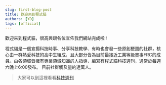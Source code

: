 ```yaml
---
slug: first-blog-post
title: 歡迎來到程式貓
authors: [YD]
tags: [official]
---
```


歡迎來到程式貓，很高興跟各位宣佈我們網站完成啦！

程式貓是一個宣揚科技時事、分享科技教學、有時也會發一些原創梗圖的社群，核心由一群熱愛科技的高中生組成，且大部分皆為目前最接近工業等級賽事FRC的成員。由各領域皆擁有專業領域知識的人指導，編寫有程式貓科技週刊，通常於每週六晚上6:00發布。 目前社群觸及量約達萬人。

> 大家可以到這裡看看[科技週刊](/technews/intro)